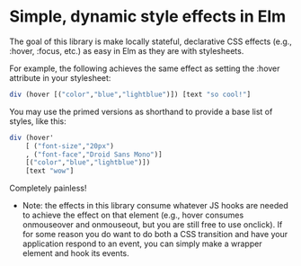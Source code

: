 # Simple, dynamic style effects in Elm

The goal of this library is make locally stateful, declarative CSS effects
(e.g., :hover, :focus, etc.) as easy in Elm as they are with stylesheets.

For example, the following achieves the same effect as setting the
:hover attribute in your stylesheet:

```haskell
div (hover [("color","blue","lightblue")]) [text "so cool!"]
```

You may use the primed versions as shorthand to provide a base list of
styles, like this:

```haskell
div (hover'
    [ ("font-size","20px")
    , ("font-face","Droid Sans Mono")]
    [("color","blue","lightblue")])
    [text "wow"]
```

Completely painless!

* Note: the effects in this library consume whatever JS hooks are needed
to achieve the effect on that element (e.g., hover consumes onmouseover and
onmouseout, but you are still free to use onclick). If for some reason you
do want to do both a CSS transition and have your application respond to
an event, you can simply make a wrapper element and hook its events.

